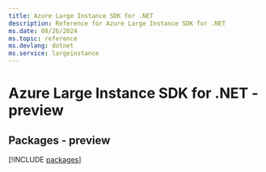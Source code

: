 ```yaml
---
title: Azure Large Instance SDK for .NET
description: Reference for Azure Large Instance SDK for .NET
ms.date: 08/26/2024
ms.topic: reference
ms.devlang: dotnet
ms.service: largeinstance
---
```

# Azure Large Instance SDK for .NET - preview
## Packages - preview
[!INCLUDE [packages](large-instance-index.md)]